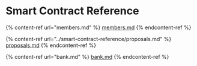 # Smart Contract Reference

{% content-ref url="members.md" %}
[members.md](members.md)
{% endcontent-ref %}

{% content-ref url="../smart-contract-reference/proposals.md" %}
[proposals.md](../smart-contract-reference/proposals.md)
{% endcontent-ref %}

{% content-ref url="bank.md" %}
[bank.md](bank.md)
{% endcontent-ref %}
